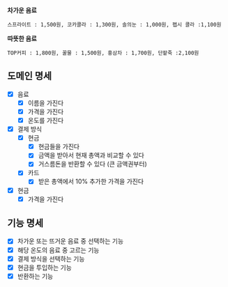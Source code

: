 **차가운 음료**

```
스프라이트 : 1,500원, 코카콜라 : 1,300원, 솔의눈 : 1,000원, 펩시 콜라 :1,100원
```

**따뜻한 음료**

```
TOP커피 : 1,800원, 꿀물 : 1,500원, 홍삼차 : 1,700원, 단팥죽 :2,100원
```

## 도메인 명세

- [x] 음료
    - [x] 이름을 가진다
    - [x] 가격을 가진다
    - [x] 온도를 가진다
- [x] 결제 방식
    - [x] 현금
        - [x] 현금들을 가진다
        - [x] 금액을 받아서 현재 총액과 비교할 수 있다
        - [x] 거스름돈을 반환할 수 있다 (큰 금액권부터)
    - [x] 카드
        - [x] 받은 총액에서 10% 추가한 가격을 가진다
- [x] 현금
    - [x] 가격을 가진다

## 기능 명세

- [x] 차가운 또는 뜨거운 음료 중 선택하는 기능
- [x] 해당 온도의 음료 중 고르는 기능
- [x] 결제 방식을 선택하는 기능
- [x] 현금을 투입하는 기능
- [x] 반환하는 기능
